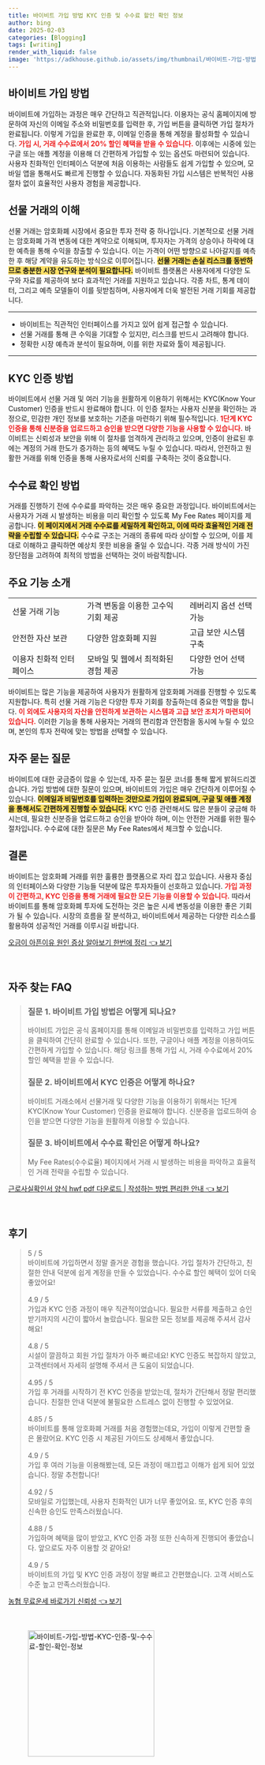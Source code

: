 ```yaml
---
title: 바이비트 가입 방법 KYC 인증 및 수수료 할인 확인 정보
author: bing
date: 2025-02-03
categories: [Blogging]
tags: [writing]
render_with_liquid: false
image: 'https://adkhouse.github.io/assets/img/thumbnail/바이비트-가입-방법-KYC-인증-및-수수료-할인-확인-정보.webp'
---
```



<h2 id='가입 방법'>바이비트 가입 방법</h2>

<p>바이비트에 가입하는 과정은 매우 간단하고 직관적입니다. 이용자는 공식 홈페이지에 방문하여 자신의 이메일 주소와 비밀번호를 입력한 후, 가입 버튼을 클릭하면 가입 절차가 완료됩니다. 이렇게 가입을 완료한 후, 이메일 인증을 통해 계정을 활성화할 수 있습니다. <b><span style="color: #ee2323;">가입 시, 거래 수수료에서 20% 할인 혜택을 받을 수 있습니다.</span></b> 이후에는 시중에 있는 구글 또는 애플 계정을 이용해 더 간편하게 가입할 수 있는 옵션도 마련되어 있습니다. 사용자 친화적인 인터페이스 덕분에 처음 이용하는 사람들도 쉽게 가입할 수 있으며, 모바일 앱을 통해서도 빠르게 진행할 수 있습니다. 자동화된 가입 시스템은 반복적인 사용 절차 없이 효율적인 사용자 경험을 제공합니다.</p>

<h2 id='선물 거래의 이해'>선물 거래의 이해</h2>

<p>선물 거래는 암호화폐 시장에서 중요한 투자 전략 중 하나입니다. 기본적으로 선물 거래는 암호화폐 가격 변동에 대한 계약으로 이해되며, 투자자는 가격의 상승이나 하락에 대한 예측을 통해 수익을 창출할 수 있습니다. 이는 가격이 어떤 방향으로 나아갈지를 예측한 후 해당 계약을 유도하는 방식으로 이루어집니다. <b><span style="background-color: #ffe066;">선물 거래는 손실 리스크를 동반하므로 충분한 시장 연구와 분석이 필요합니다.</span></b> 바이비트 플랫폼은 사용자에게 다양한 도구와 자료를 제공하여 보다 효과적인 거래를 지원하고 있습니다. 각종 차트, 통계 데이터, 그리고 예측 모델들이 이를 뒷받침하며, 사용자에게 더욱 발전된 거래 기회를 제공합니다.</p>

<hr />

<ul>
    <li>바이비트는 직관적인 인터페이스를 가지고 있어 쉽게 접근할 수 있습니다.</li>
    <li>선물 거래를 통해 큰 수익을 기대할 수 있지만, 리스크를 반드시 고려해야 합니다.</li>
    <li>정확한 시장 예측과 분석이 필요하며, 이를 위한 자료와 툴이 제공됩니다.</li>
</ul>

<hr />

<h2 id='KYC 인증 방법'>KYC 인증 방법</h2>

<p>바이비트에서 선물 거래 및 여러 기능을 원활하게 이용하기 위해서는 KYC(Know Your Customer) 인증을 반드시 완료해야 합니다. 이 인증 절차는 사용자 신분을 확인하는 과정으로, 민감한 개인 정보를 보호하는 기준을 마련하기 위해 필수적입니다. <b><span style="color: #ee2323;">1단계 KYC 인증을 통해 신분증을 업로드하고 승인을 받으면 다양한 기능을 사용할 수 있습니다.</span></b> 바이비트는 신뢰성과 보안을 위해 이 절차를 엄격하게 관리하고 있으며, 인증이 완료된 후에는 계정의 거래 한도가 증가하는 등의 혜택도 누릴 수 있습니다. 따라서, 안전하고 원활한 거래를 위해 인증을 통해 사용자로서의 신뢰를 구축하는 것이 중요합니다.</p>

<h2 id='수수료 확인 방법'>수수료 확인 방법</h2>

<p>거래를 진행하기 전에 수수료를 파악하는 것은 매우 중요한 과정입니다. 바이비트에서는 사용자가 거래 시 발생하는 비용을 미리 확인할 수 있도록 My Fee Rates 페이지를 제공합니다. <b><span style="background-color: #ffe066;">이 페이지에서 거래 수수료를 세밀하게 확인하고, 이에 따라 효율적인 거래 전략을 수립할 수 있습니다.</span></b> 수수료 구조는 거래의 종류에 따라 상이할 수 있으며, 이를 제대로 이해하고 클릭하면 예상치 못한 비용을 줄일 수 있습니다. 각종 거래 방식이 가진 장단점을 고려하여 최적의 방법을 선택하는 것이 바람직합니다.</p>

<h2 id='주요 기능 소개'>주요 기능 소개</h2>

<table>
    <tr>
        <td>선물 거래 기능</td>
        <td>가격 변동을 이용한 고수익 기회 제공</td>
        <td>레버리지 옵션 선택 가능</td>
    </tr>
    <tr>
        <td>안전한 자산 보관</td>
        <td>다양한 암호화폐 지원</td>
        <td>고급 보안 시스템 구축</td>
    </tr>
    <tr>
        <td>이용자 친화적 인터페이스</td>
        <td>모바일 및 웹에서 최적화된 경험 제공</td>
        <td>다양한 언어 선택 가능</td>
    </tr>
</table>

<p>바이비트는 많은 기능을 제공하여 사용자가 원활하게 암호화폐 거래를 진행할 수 있도록 지원합니다. 특히 선물 거래 기능은 다양한 투자 기회를 창출하는데 중요한 역할을 합니다. <b><span style="color: #ee2323;">이 외에도 사용자의 자산을 안전하게 보관하는 시스템과 고급 보안 조치가 마련되어 있습니다.</span></b> 이러한 기능을 통해 사용자는 거래의 편리함과 안전함을 동시에 누릴 수 있으며, 본인의 투자 전략에 맞는 방법을 선택할 수 있습니다.</p>

<h2 id='자주 묻는 질문'>자주 묻는 질문</h2>

<p>바이비트에 대한 궁금증이 많을 수 있는데, 자주 묻는 질문 코너를 통해 짧게 밝혀드리겠습니다. 가입 방법에 대한 질문이 있으며, 바이비트의 가입은 매우 간단하게 이루어질 수 있습니다. <b><span style="background-color: #ffe066;">이메일과 비밀번호를 입력하는 것만으로 가입이 완료되며, 구글 및 애플 계정을 통해서도 간편하게 진행할 수 있습니다.</span></b> KYC 인증 관련해서도 많은 분들이 궁금해 하시는데, 필요한 신분증을 업로드하고 승인을 받아야 하며, 이는 안전한 거래를 위한 필수 절차입니다. 수수료에 대한 질문은 My Fee Rates에서 체크할 수 있습니다.</p>

<h2 id='결론'>결론</h2>

<p>바이비트는 암호화폐 거래를 위한 훌륭한 플랫폼으로 자리 잡고 있습니다. 사용자 중심의 인터페이스와 다양한 기능들 덕분에 많은 투자자들이 선호하고 있습니다. <b><span style="color: #ee2323;">가입 과정이 간편하고, KYC 인증을 통해 거래에 필요한 모든 기능을 이용할 수 있습니다.</span></b> 따라서 바이비트를 통해 암호화폐 투자에 도전하는 것은 높은 시세 변동성을 이용한 좋은 기회가 될 수 있습니다. 시장의 흐름을 잘 분석하고, 바이비트에서 제공하는 다양한 리소스를 활용하여 성공적인 거래를 이루시길 바랍니다.</p>


<p><a class="click-button" title="오금이 아픈이유 원인 증상 알아보기 한번에 정리" href="https://adkhouse.github.io/posts/%EC%98%A4%EA%B8%88%EC%9D%B4-%EC%95%84%ED%94%88%EC%9D%B4%EC%9C%A0-%EC%9B%90%EC%9D%B8-%EC%A6%9D%EC%83%81-%EC%95%8C%EC%95%84%EB%B3%B4%EA%B8%B0-%ED%95%9C%EB%B2%88%EC%97%90-%EC%A0%95%EB%A6%AC/" rel="dofollow">오금이 아픈이유 원인 증상 알아보기 한번에 정리 👈 보기</a></p><br>
<h2 id='자주_찾는_FAQ'>자주 찾는 FAQ</h2>
<div itemscope="" itemtype="https://schema.org/FAQPage"> 
<blockquote> 
<div itemscope="" itemprop="mainEntity" itemtype="https://schema.org/Question"> 
<h3 itemprop="name">질문 1. 바이비트 가입 방법은 어떻게 되나요?</h3> 
<div itemscope="" itemprop="acceptedAnswer" itemtype="https://schema.org/Answer"> 
<span itemprop="text"> 
<p>바이비트 가입은 공식 홈페이지를 통해 이메일과 비밀번호를 입력하고 가입 버튼을 클릭하여 간단히 완료할 수 있습니다. 또한, 구글이나 애플 계정을 이용하여도 간편하게 가입할 수 있습니다. 해당 링크를 통해 가입 시, 거래 수수료에서 20% 할인 혜택을 받을 수 있습니다.</p> 
</span> 
</div> 
</div> 

<div itemscope="" itemprop="mainEntity" itemtype="https://schema.org/Question"> 
<h3 itemprop="name">질문 2. 바이비트에서 KYC 인증은 어떻게 하나요?</h3> 
<div itemscope="" itemprop="acceptedAnswer" itemtype="https://schema.org/Answer"> 
<span itemprop="text"> 
<p>바이비트 거래소에서 선물거래 및 다양한 기능을 이용하기 위해서는 1단계 KYC(Know Your Customer) 인증을 완료해야 합니다. 신분증을 업로드하여 승인을 받으면 다양한 기능을 원활하게 이용할 수 있습니다.</p> 
</span> 
</div> 
</div> 

<div itemscope="" itemprop="mainEntity" itemtype="https://schema.org/Question"> 
<h3 itemprop="name">질문 3. 바이비트에서 수수료 확인은 어떻게 하나요?</h3> 
<div itemscope="" itemprop="acceptedAnswer" itemtype="https://schema.org/Answer"> 
<span itemprop="text"> 
<p>My Fee Rates(수수료율) 페이지에서 거래 시 발생하는 비용을 파악하고 효율적인 거래 전략을 수립할 수 있습니다.</p> 
</span> 
</div> 
</div> 

</blockquote> 
</div>
<p><a class="click-button" title="근로사실확인서 양식 hwf pdf 다운로드 | 작성하는 방법 편리한 안내" href="https://adkhouse.github.io/posts/%EA%B7%BC%EB%A1%9C%EC%82%AC%EC%8B%A4%ED%99%95%EC%9D%B8%EC%84%9C-%EC%96%91%EC%8B%9D-hwf-pdf-%EB%8B%A4%EC%9A%B4%EB%A1%9C%EB%93%9C-%EC%9E%91%EC%84%B1%ED%95%98%EB%8A%94-%EB%B0%A9%EB%B2%95-%ED%8E%B8%EB%A6%AC%ED%95%9C-%EC%95%88%EB%82%B4/" rel="dofollow">근로사실확인서 양식 hwf pdf 다운로드 | 작성하는 방법 편리한 안내 👈 보기</a></p><br>
<h2 id='후기'>후기</h2>
<div itemscope itemtype="https://schema.org/Product">
  <blockquote>
  <div itemprop="review" itemscope itemtype="https://schema.org/Review">
      <div itemprop="reviewRating" itemscope itemtype="https://schema.org/Rating"> <span itemprop="ratingValue">5</span> / <span itemprop="bestRating">5</span> </div>
      <span itemprop="reviewBody">바이비트에 가입하면서 정말 즐거운 경험을 했습니다. 가입 절차가 간단하고, 친절한 안내 덕분에 쉽게 계정을 만들 수 있었습니다. 수수료 할인 혜택이 있어 더욱 좋았어요!</span>
  </div>
  <br>
  <div itemprop="review" itemscope itemtype="https://schema.org/Review">
      <div itemprop="reviewRating" itemscope itemtype="https://schema.org/Rating"> <span itemprop="ratingValue">4.9</span> / <span itemprop="bestRating">5</span> </div>
      <span itemprop="reviewBody">가입과 KYC 인증 과정이 매우 직관적이었습니다. 필요한 서류를 제출하고 승인받기까지의 시간이 짧아서 놀랐습니다. 필요한 모든 정보를 제공해 주셔서 감사해요!</span>
  </div>
  <br>
  <div itemprop="review" itemscope itemtype="https://schema.org/Review">
      <div itemprop="reviewRating" itemscope itemtype="https://schema.org/Rating"> <span itemprop="ratingValue">4.8</span> / <span itemprop="bestRating">5</span> </div>
      <span itemprop="reviewBody">시설이 깔끔하고 회원 가입 절차가 아주 빠르네요! KYC 인증도 복잡하지 않았고, 고객센터에서 자세히 설명해 주셔서 큰 도움이 되었습니다.</span>
  </div>
  <br>
  <div itemprop="review" itemscope itemtype="https://schema.org/Review">
      <div itemprop="reviewRating" itemscope itemtype="https://schema.org/Rating"> <span itemprop="ratingValue">4.95</span> / <span itemprop="bestRating">5</span> </div>
      <span itemprop="reviewBody">가입 후 거래를 시작하기 전 KYC 인증을 받았는데, 절차가 간단해서 정말 편리했습니다. 친절한 안내 덕분에 불필요한 스트레스 없이 진행할 수 있었어요.</span>
  </div>
  <br>
  <div itemprop="review" itemscope itemtype="https://schema.org/Review">
      <div itemprop="reviewRating" itemscope itemtype="https://schema.org/Rating"> <span itemprop="ratingValue">4.85</span> / <span itemprop="bestRating">5</span> </div>
      <span itemprop="reviewBody">바이비트를 통해 암호화폐 거래를 처음 경험했는데요, 가입이 이렇게 간편할 줄은 몰랐어요. KYC 인증 시 제공된 가이드도 상세해서 좋았습니다.</span>
  </div>
  <br>
  <div itemprop="review" itemscope itemtype="https://schema.org/Review">
      <div itemprop="reviewRating" itemscope itemtype="https://schema.org/Rating"> <span itemprop="ratingValue">4.9</span> / <span itemprop="bestRating">5</span> </div>
      <span itemprop="reviewBody">가입 후 여러 기능을 이용해봤는데, 모든 과정이 매끄럽고 이해가 쉽게 되어 있었습니다. 정말 추천합니다!</span>
  </div>
  <br>
  <div itemprop="review" itemscope itemtype="https://schema.org/Review">
      <div itemprop="reviewRating" itemscope itemtype="https://schema.org/Rating"> <span itemprop="ratingValue">4.92</span> / <span itemprop="bestRating">5</span> </div>
      <span itemprop="reviewBody">모바일로 가입했는데, 사용자 친화적인 UI가 너무 좋았어요. 또, KYC 인증 후의 신속한 승인도 만족스러웠습니다.</span>
  </div>
  <br>
  <div itemprop="review" itemscope itemtype="https://schema.org/Review">
      <div itemprop="reviewRating" itemscope itemtype="https://schema.org/Rating"> <span itemprop="ratingValue">4.88</span> / <span itemprop="bestRating">5</span> </div>
      <span itemprop="reviewBody">가입하며 혜택을 많이 받았고, KYC 인증 과정 또한 신속하게 진행되어 좋았습니다. 앞으로도 자주 이용할 것 같아요!</span>
  </div>
  <br>
  <div itemprop="review" itemscope itemtype="https://schema.org/Review">
      <div itemprop="reviewRating" itemscope itemtype="https://schema.org/Rating"> <span itemprop="ratingValue">4.9</span> / <span itemprop="bestRating">5</span> </div>
      <span itemprop="reviewBody">바이비트의 가입 및 KYC 인증 과정이 정말 빠르고 간편했습니다. 고객 서비스도 수준 높고 만족스러웠습니다.</span>
  </div>
  </blockquote>
</div>
<p><a class="click-button" title="농협 무료운세 바로가기 신뢰성" href="https://adkhouse.github.io/posts/%EB%86%8D%ED%98%91-%EB%AC%B4%EB%A3%8C%EC%9A%B4%EC%84%B8-%EB%B0%94%EB%A1%9C%EA%B0%80%EA%B8%B0-%EC%8B%A0%EB%A2%B0%EC%84%B1/" rel="dofollow">농협 무료운세 바로가기 신뢰성 👈 보기</a></p><br>
<figure class="image"><img src="https://adkhouse.github.io/assets/img/thumbnail/바이비트-가입-방법-KYC-인증-및-수수료-할인-확인-정보.webp" alt="바이비트-가입-방법-KYC-인증-및-수수료-할인-확인-정보" width="256" height="256"></figure>
